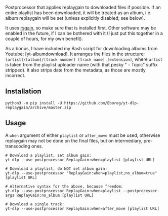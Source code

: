 Postprocessor that applies replaygain to downloaded files if possible. If an entire playlist has been downloaded, it will be treated as an album, i.e. album replaygain will be set (unless explicitly disabled; see below).

It uses [rsgain](https://github.com/complexlogic/rsgain), so make sure that is installed first. Other software may be enabled in the future, if I can be bothered with it (I just put this together in a couple of hours, for my own benefit).

As a bonus, I have included my Bash script for downloading albums from Youtube: [yt-albumdownload]. It arranges the files in the structure: `[artist]/[album]/[track number] [track name].[extension]`, where `artist` is taken from the playlist uploader name (with that pesky " - Topic" suffix stripped). It also strips date from the metadata, as those are mostly incorrect.

## Installation

```shell
python3 -m pip install -U https://github.com/Eboreg/yt-dlp-replaygain/archive/master.zip
```

## Usage

A `when` argument of either `playlist` or `after_move` must be used, otherwise replaygain may not be done on the final files, but on intermediary, pre-transcoding ones.

```shell
# Download a playlist, set album gain:
yt-dlp --use-postprocessor ReplayGain:when=playlist [playlist URL]

# Download a playlist, do NOT set album gain:
yt-dlp --use-postprocessor "ReplayGain:when=playlist;no_album=true" [playlist URL]

# Alternative syntax for the above, because freedom:
yt-dlp --use-postprocessor ReplayGain:when=playlist --postprocessor-args ReplayGain:no_album [playlist URL]

# Download a single track:
yt-dlp --use-postprocessor ReplayGain:when=after_move [playlist URL]
```
